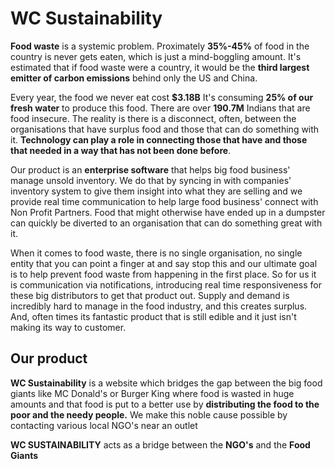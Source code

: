 # WC Sustainability


**Food waste** is a systemic problem. Proximately **35%-45%** of food in the country is never gets eaten, which is just a mind-boggling amount. It's estimated that if food waste were a country, it would be the **third largest emitter of carbon emissions** behind only the US and China.

Every year, the food we never eat cost **$3.18B** It's consuming **25% of our fresh water** to produce this food. There are over **190.7M** Indians that are food insecure. The reality is there is a disconnect, often, between the organisations that have surplus food and those that can do something with it. **Technology can play a role in connecting those that have and those that needed in a way that has not been done before**.

Our product is an **enterprise software** that helps big food business' manage unsold inventory. We do that by syncing in with companies' inventory system to give them insight into what they are selling and we provide real time communication to help large food business' connect with Non Profit Partners. Food that might otherwise have ended up in a dumpster can quickly be diverted to an organisation that can do something great with it.

When it comes to food waste, there is no single organisation, no single entity that you can point a finger at and say stop this and our ultimate goal is to help prevent food waste from happening in the first place. So for us it is communication via notifications, introducing real time responsiveness for these big distributors to get that product out. Supply and demand is incredibly hard to manage in the food industry, and this creates surplus. And, often times its fantastic product that is still edible and it just isn't making its way to customer.



## Our product

**WC Sustainability** is a website which bridges the gap between the big food giants like MC Donald's or Burger King where food is wasted in huge amounts and that food is put to a better use by **distributing the food to the poor and the needy people.** We make this noble cause possible by contacting various local NGO's near an outlet

**WC SUSTAINABILITY** acts as a bridge between the **NGO's** and the **Food Giants** 

